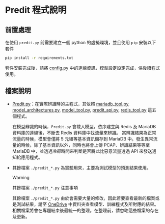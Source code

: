 # Predit 程式說明

## 前置處理

在使用 `predit.py` 前需要建立一個 python 的虛擬環境，並且使用 `pip` 安裝以下套件

```bash
pip install -r requirements.txt
```

套件安裝完成後，請將 [config.py](./config.py) 中的連線資訊，模型設定設定完成，供後續程式使用。

## 檔案說明

- [Predit.py](./Predit.py)：在實際辨識時的主程式，其依賴 [mariadb_tool.py](./mariadb_tool.py), [model_architectures.py](./model_architectures.py),
[model_tool.py](./model_tool.py), [predit_api.py](predit_api.py), [redis_tool.py](./redis_tool.py) 這五個程式。

    在模型辨識的時候，`Predit.py` 會載入模型，依序建立與 Redis 及 MariaDB 資料庫的連線後，不斷去 Redis 資料庫中找流量來辨識。
    當辨識結果為正常流量的時候，模型會僅將 5 元組等基本資訊儲存到 MariaDB 中。發生異常流量的時候，除了基本資訊以外，同時也將會上傳 
    PCAP、辨識結果等等至 MariaDB 中，並透過冷卻時間來判斷是否將此比惡意流量透過 API 來發送通知給應用程式。
- 其餘檔案 `./predit_*.py` 為實驗用來，主要為測試模型的預測結果使用。
    
    > [!WARNING]
    > 其餘檔案 `./predit_*.py` 注意事項
    > 
    > 其餘檔案 `./predit_*.py` 由於會需要大量的修改，因此若要查看最新的檔案或是測試結果，請至 [OneDrive](https://drive.jjin24.com) 中資料夾查看模型、訓練程式及所對應的結果。
    > 相關檔案將會在專題結束後最統一的整理，在整理前，請忽略這些檔案的存在及更新。